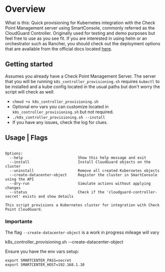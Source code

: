# Overview

What is this: Quick provisioning for Kubernetes integration with the Check Point Management server using SmartConsole, commonly referred as the CloudGuard Controller. Originally used for testing and demo purposes but feel free to use as you see fit. If you are interested in using helm or an orchestrator such as Rancher, you should check out the deployment options that are available from the official docs located [here](https://sc1.checkpoint.com/documents/R81/WebAdminGuides/EN/CP_R81_CloudGuard_Controller_AdminGuide/Topics-CGRDG/Supported-Data-Centers-Kubernetes.htm).

## Getting started

Assumes you already have a Check Point Management Server. The server that you will be running `k8s_controller_provisioning.sh` requires `kubectl` to be installed and a kube config located in the usual paths but don't worry the script will check as well.

- `chmod +x k8s_controller_provisioning.sh`
- Optional env vars you can customize located in `k8s_controller_provisioning.sh` but not required.
- `./k8s_controller_provisioning.sh --install`
- If you have any issues, check the log for clues.

## Usage | Flags

```Usage:  [OPTIONS]

Options:
  --help                         Show this help message and exit
  --install                      Install CloudGuard objects on the cluster
  --uninstall                    Remove all created Kubernetes objects
  --create-datacenter-object     Register the cluster in SmartConsole using the API
  --dry-run                      Simulate actions without applying changes
  --status                       Check if the 'cloudguard-controller-secret' exists and show details

This script provisions a Kubernetes cluster for integration with Check Point CloudGuard.
```

### Importante

The flag `--create-datacenter-object` is a work in progress mileage will vary

k8s_controller_provisioning.sh --create-datacenter-object

Ensure you have the env vars setup:

```export SMARTCENTER_USER=admin
export SMARTCENTER_PASS=secret
export SMARTCENTER_HOST=192.168.1.10
```
